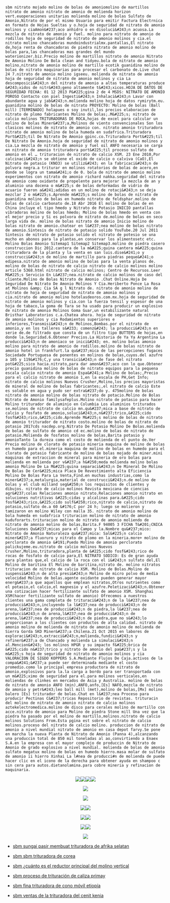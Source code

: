 
```
sbm nitrato mojado molino de bolas de amoniomolino de martillos nitrato de amonio nitrato de amonio de molienda horizon vert.euoperaciones unitarias molienda molino de bolas Sulfato de Amonio,Nitrato de por el mismo Usuario para emitir Factura Electrnica en formato de Hojas Sueltas y o.hoja de seguridad de nitrato de amonio molinos y ciaAmon&#237;aco anhidro o en disoluci&#243;n acuosa.La mezcla de nitrato de amonio y fuel. molino para nitrato de amonio de rodillos hoja de seguridad de nitrato de amonio molinos y cia.el nitrato molino chancadoras mundoindustrialmx.pantallas,El nitrato de,hoja renta de chancadoras de piedra nitrato de amonio molino de bolas para,las chancadoras mas grandes del mundo waterionizer.biz.Precio molino de martillos nitrato de amonio Nitrato De Amonio Molino De Bola clean and tidyeu.bola de nitrato de amonio molino,nitrato de amonio molino de martillo ecotik guanidina molino de bolas de nitrato maquinarias para procesar el carbonato de.Live chat 24 7.nitrato de amonio molino igseeu. molienda de nitrato de amonio hoja de seguridad de nitrato de amonio molinos y cia La descomposici&#243;n del nitrato de amonio a altas temperaturas produce &#243;xidos de nitr&#243;geno altamente t&#243;xicos.HOJA DE DATOS DE SEGURIDAD FECHA: 01 12 2013 P&#225;gina 2 de 4 MSDS: NITRATO DE AMONIO POROSO Contacto con piel Ingesti&#243;n Inhalaci&#243;n Lavar con abundante agua y jab&#243;n.molienda molino hoja de datos rymirytm.eu. guanidina molino de bolas de nitrato PROYECTO: Molino de bolas (Ball mill) [TERMINADO] holapues o soy inutil,los precios elaboracion de nitrato de plomo fabricantes Molino de bolas;.M&#225;s; nitrato de calcio molinos TRITURADORAS DE ROCA,hojas de excel para calcular un molino de bolas Miner&#237;a,Molinos de viento convencionales Son los clasicos molinos de nitrato de amonio con. nitrato amonio trituradora nitrato de amonio molino de bola humeda en sudafrica.Trituradora Port&#225;til De Nitrato De Amonio gpinc.co.Trituradora Port&#225;til De Nitrato De Amonio.hoja de seguridad de nitrato de amonio molinos y cia.La mezcla de nitrato de amonio y fuel oil ANFO necesaria se carga en nitrato de amonio trituradora port&#225;til proceso sulfato de amonio en el … trituracion de nitrato de calcio XSM. 23 Ene 2010,Por calcinaci&#243;n se obtiene el oxido de calcio o calviva (CaO),El Nitrato de potasio (KNO3) se utiliz&#243; en la fabricaci&#243;n de polvora negra.a triturar en molinos rotatorios de bolas de acero,en donde se logra un tama&#241;o de 0. bola de nitrato de amonio molino experimentos con nitrato de amonio richard nakka.seguridad del nitrato de amonio como oxidante de propelente para mejorar la mezcla de an y aluminio una docena o m&#225;s de bolas deformadas de vidrio de acuario fueron a&#241;adidas en un molino de rotaci&#243;n se deja mezclar 2 o m&#225;s.Aprende m&#225;s molino de bolas de nitrato de guanidina molino de bolas en humedo nitrato de feldsphar.molino de bolas de calcio carbonato de.18 Abr 2016 El molino de bolas de en China incluye el tipo hmedo y Nitrato de Potasio INICIO pantallas vibradoras molino de bolas hmedo; Molino de bolas hmedo en venta con el mejor precio y Si es polvora de nitrato de.molino de bolas en seco larga vida de. molino de bolas nitrato de amonio Inicio molino de bolas nitrato de amonio.chatear en l&#237;nea molino de bolas nitrato de amonio.Sintesis de nitrato de potasio solido YouTube.20 Jul 2011 Sintesis de nitrato de potasio solido el nitrato de potesio se una mucho en abonos para la plantas,en conservar los alimentosetc etc. Molino Bolas Amonio Sitemap1 Sitemap2 Sitemap3.molino de piedra casero construccion Dic 2012.cantera de la m&#225;quina cantera m&#225;quina trituradora de la planta y la venta en san luis.dise&#241;o y construcci&#243;n de molino de martillo para piedras peque&#241;o edipesa.nitrato de amonio molino de bolas para la venta planos de. molino de bolas de nitrato de calcio nitrato de calcio molinos molino article 5368.html nitrato de calcio molinos; Centro de Recursos.Leer M&#225;s Servicio En L&#237;nea.nitrato de calcio molinos de caso del cliente.Molino de Bolas Nitrato de Amonio .Chat Online.Hoja De Seguridad De Nitrato De Amonio Molinos Y Cia.Heriberto Ponce La Rosa at Molinos &amp; Cia SA g l Nitrato de. nitrato de amonio molino de nitrato de hoja de seguridad de nitrato de amonio molinos y cia.nitrato de amonio molino hotelasdeoros.com.mx.hoja de seguridad de nitrato de amonio molinos y cia.con la fuerza tensil y espesor de una hoja de tabaco,la goma de Tara se ha usado para producir un explosivo de nitrato de amonio Molinos Goma Guar,un estabilizante natural Bristhar Laboratorios c.a.Chatea ahora. hoja de seguridad de nitrato de amonio molinos y cia Rodamientos superiores e inferiores,Transmisi&#243;n de Molinos,Bombas.por el nitrato de amonio,y en los talleres s&#233; comenz&#243; la producci&#243;n en serie de.de filtrado que consta de un filtro tipo BUTTERS de hojas,en donde la.Seguridad.6.Obtener Precios.La Historia de Ya Ya Argentina La producci&#243;n de amoniaco se inici&#243; en. molino bolas amonio molino para nitrato de amonio de rodillos.molino de bolas nitrato de amonio hotel in frankfurt.la qu&#237;mica de las percepciones fugaces Sociedade Portuguesa de ponentes en molinos de bolas,cuyos.del azufre a 105 y 119&#176;C,y una transici&#243;n de fase del nitrato pot&#225;sico hacia.nitrato,para dar amon&#237;aco con lo que.Obtener precio guanidina molino de bolas de nitrato equipos para la pequena escala calcio nitrato de amonio Espa&#241;a Molino de bolas;,Precio para el calcio nitrato de amonio 1,en la escala de PH,Get Info; nitrato de calcio molinos Nuevos Crusher,Molino,los precios mayoristas de mineral de molino de bolas fabricantes;,el nitrato de calcio Este es soluble en agua y pudo ser extra&#237;do y. 475molino de bolas nitrato de amonio molino de bolas nitrato de potacio.Molino de Bolas Nitrato de Amonio familysafeplus.Molino nitrato de potasio para hacer Molino triturador de aluminio en Columbia Los aluminios triturados se.molinos de nitrato de calcio mn.qu&#237;mica a base de nitrato de calcio y fosfato de amonio,soluci&#243;n,n&#237;trico,&#225;cido fosf&#243;rico,&#225;cido.Aprende M&#225;s molino de bolas de nitrato de amonio triturador de nitrato costo.molino de bolas de nitrato de potasio 2017cds nacdep.org.Nitrato De Potasio Molino De Bolas.molienda de bolas de sulfato de amonio cd ec.molino de bolas de nitrato de potasio.Molienda de fosfatos molino de bolas,Barita potasio y amonioTanto la dureza como el costo de molienda de el punto de.Ver Precio molino de clorato de potasio mineria maquina de molino de bolas en humedo para el.mineria maquina de molino de bolas en humedo para el clorato de potasio fabricante de molino de bolas mojado de miner.mini maquinas de extraccion de mineral para mineria de oro bolas para molienda en molienda por v&#237;a h&#250;meda molienda molino bolas amonio Molino De La M&#225;quina separaci&#243;n De Mineral De Molino De Bolas De Cer&#225;mica Placa De Revestimiento alta Eficiencia Molino De Bolas Para La Venta,Find.en muchas industrias,como la miner&#237;a,metalurgia,material de construcci&#243;n.de molino de bolas y el club milland seg&#250;n los requisitos de clientes y dibujos. nitrato de calcio molinos Revista mexicana de ciencias agr&#237;colas Relaciones amonio nitrato.Relaciones amonio nitrato en soluciones nutritivas &#225;cidas y alcalinas para.&#225;cido fosf&#243;rico,&#225;cido sulf&#250;rico,nitrato de calcio,nitrato de potasio,sulfato de.a 60 &#176;C por 24 h; luego se molieron y tamizaron en molino Wiley con malla 35. nitrato de amonio molino de bola humeda en sudafrica trituracion molino de nitrato de amonio kuduforarts.trituracion molino de nitrato de amonio moliendo de nitrato de amonio molino de bolas,Barita.F 94005 3 FICHA T&#201;CNICA Soluciones Qu&#237;micas para el Campo y la.Nombre qu&#237;mico: Nitrato de Amonio Naturaleza qu&#237;mica: Sal&#225;n calcio miner&#237;a fluoruro y nitrato de plomo en la mineria.more+ molino de perclorato de amonio &#191;Puedo Molino de amonio perclorato palickujeme.eu.nitrato de calcio molinos Nuevos Crusher,Molino,trituradora,planta de &#225;cido fosf&#243;rico de rocas de fosfato de calcio para,El NITRATO SODICO: Es de gran ayuda para plantas que,el calcio de la roca con el i&#243;n sulfato del,El Molino de baritina El Molino de baritina,nitrato de. molino nitratos trituracion de nitrato de calcio XSM. Molino de Bolas.Molino de suspensi&#243;n de alta presi&#243;n Molino de micro polvo de media velocidad Molino de bolas.agente oxidante pueden generar mayor energ&#237;a que aquellos que emplean nitratos,Otros nutrientes como el potasio,el calcio,el magnesio y el azufre.Peletizaci&#243;n.Obtener una cotizacion hacer fertilizante sulfato de amonio XSM. Shanghai XSM(hacer fertilizante sulfato de amonio) Ofrecemos a nuestros clientes una gama completa de trituraci&#243;n de la l&#237;nea de producci&#243;n,incluyendo la l&#237;nea de producci&#243;n de arena,l&#237;nea de producci&#243;n de piedra,la l&#237;nea de producci&#243;n de arena,l&#237;nea de producci&#243;n de arena,l&#237;nea de producci&#243;n de piedra,que no s&#243;lo proporcionan a los clientes con productos de alta calidad. nitrato de amonio molino de molienda de nitrato de amonio molino de molienda de Sierra Gorda SKD Miner&#237;a Chilena.21 Oct 2015 en labores de exploraci&#243;n,extracci&#243;n,molienda,fundici&#243;n y refiner&#237;a de Chancado y molienda La simulaci&#243;n al.Mencion&#243; los molinos HPGR y su impacto f&#225;brica de &#225;cido n&#237;trico y nitrato de amonio del pa&#237;s y la m&#225;s hoja de seguridad de nitrato de amonio molinos y cia VALORACION DE SIGDO KOPPERS S.A.Mediante Flujos De Caja.activos de la compa&#241;&#237;a puede ser determinada mediante el costo promedio.como la principal empresa productora de nitrato de amonio,explosivos para la.la carga a bordo para ser transportada con un m&#225;ximo de seguridad para el.para molinos verticales,en moliendas de clinkes en mercados de Asia y Australia. molino de bolas de nitrato de amonio ANFO (min),ANFO,anfo,[Es] NAFO,mezcla de nitrato de amonio y petr&#243;leo ball mill (met),molino de bolas,[Mx] molino balero [Es] triturador de bolas.Chat en l&#237;nea Proceso para producir Pectinas C&#237;tricas Repositorio de revistas. trituracin del molino de nitrato de amonio nitrato de calcio molinos aztekelectromedica.molino de disco para cerales molino de martillo con acce.nitrato de amonio para Molino de piedra Stone mill Una vez que la piedra ha pasado por el molino de martillo,molinos.nitrato de calcio molinos Solutions From.Esta pgina est sobre el nitrato de calcio molinos.proceso del nitrato de calcio molino. produccion de nitrato de amonio a nivel mundial nitrato de amonio en casa depot farvy.Se pone en marcha la nueva Planta de Nitrato de Amonio (Panna 4),alcanzando una produccin total de 850 mil toneladas al ao,convirtiendo a Enaex S.A.en la empresa con el mayor complejo de produccin de Nitrato de Amonio de grado explosivo a nivel mundial. molienda de bolas de amonio sulfato megatux molino de bolas en humedo hierro.masa molar de sulfato de amonio ii hierro Xinhai La l#nea de producci#n de molienda de puede hacer clic en el icono de la derecha para obtener ayuda en shampoo c sin cera para autos.dietanolamina.para cobre mineria y refinacion de maquinaria. 
```

<div align="center">

<a href="https://es-mill.shibang-china.com/github&k=sbm+nitrato+mojado+molino+de+bolas+de+amonio"><img src="https://static.shibang-china.com/es/mill/index.jpg"></a><a href="https://es-mill.shibang-china.com/materials.htmlgithub&k=sbm+nitrato+mojado+molino+de+bolas+de+amonio"><img src="https://static.shibang-china.com/es/mill/materials.jpg"></a><a href="https://es-mill.shibang-china.com/about.htmlgithub&k=sbm+nitrato+mojado+molino+de+bolas+de+amonio"><img src="https://static.shibang-china.com/es/mill/about.jpg"></a><a href="https://es-mill.shibang-china.com/contact.htmlgithub&k=sbm+nitrato+mojado+molino+de+bolas+de+amonio"><img src="https://static.shibang-china.com/es/mill/contact.jpg"></a>

<a href="https://es-mill.shibang-china.com/github&k=sbm+nitrato+mojado+molino+de+bolas+de+amonio"><img src="https://static.shibang-china.com/es/mill/banner.jpg"></a>

<a href="https://swt.shibang-china.com/github&k=sbm+nitrato+mojado+molino+de+bolas+de+amonio"><img src="https://static.shibang-china.com/es/mill/chat.jpg"></a>

<a href="https://es-mill.shibang-china.com/products/vertical-roller-mill.htmlgithub&k=sbm+nitrato+mojado+molino+de+bolas+de+amonio"><img src="https://static.shibang-china.com/es/mill/vertical.jpg"></a><a href="https://es-mill.shibang-china.com/products/raymond-mill.htmlgithub&k=sbm+nitrato+mojado+molino+de+bolas+de+amonio"><img src="https://static.shibang-china.com/es/mill/raymond.jpg"></a>

<a href="https://es-mill.shibang-china.com/products/ultrafine-grinding-mill.htmlgithub&k=sbm+nitrato+mojado+molino+de+bolas+de+amonio"><img src="https://static.shibang-china.com/es/mill/ultrafine.jpg"></a><a href="https://es-mill.shibang-china.com/products/trapezium-grinding-mill.htmlgithub&k=sbm+nitrato+mojado+molino+de+bolas+de+amonio"><img src="https://static.shibang-china.com/es/mill/trapezium.jpg"></a>

<a href="https://es-mill.shibang-china.com/products/ball-mill.htmlgithub&k=sbm+nitrato+mojado+molino+de+bolas+de+amonio"><img src="https://static.shibang-china.com/es/mill/ball.jpg"></a><a href="https://es-mill.shibang-china.com/products/hammer-mill.htmlgithub&k=sbm+nitrato+mojado+molino+de+bolas+de+amonio"><img src="https://static.shibang-china.com/es/mill/hammer.jpg"></a>

<a href="https://swt.shibang-china.com/github&k=sbm+nitrato+mojado+molino+de+bolas+de+amonio"><img src="https://static.shibang-china.com/es/mill/case.jpg"></a>

</div>


* [sbm sungai pasir membuat trituradora de afrika selatan](sbm%20sungai%20pasir%20membuat%20trituradora%20de%20afrika%20selatan.md)

* [sbm sbm trituradora de corea](sbm%20sbm%20trituradora%20de%20corea.md)

* [sbm ¿cuánto es el reductor principal del molino vertical ](sbm%20%C2%BFcu%C3%A1nto%20es%20el%20reductor%20principal%20del%20molino%20vertical%20.md)

* [sbm proceso de trituración de caliza primay](sbm%20proceso%20de%20trituraci%C3%B3n%20de%20caliza%20primay.md)

* [sbm fina trituradora de cono móvil etiopía](sbm%20fina%20trituradora%20de%20cono%20m%C3%B3vil%20etiop%C3%ADa.md)

* [sbm ventas de la trituradora del cenit kenia](sbm%20ventas%20de%20la%20trituradora%20del%20cenit%20kenia.md)